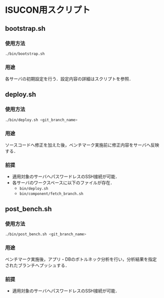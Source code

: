 # ISUCON用スクリプト

## bootstrap.sh

### 使用方法

```bash
./bin/bootstrap.sh
```

### 用途

各サーバの初期設定を行う．設定内容の詳細はスクリプトを参照．

## deploy.sh

### 使用方法

```bash
./bin/deploy.sh <git_branch_name>
```

### 用途

ソースコードへ修正を加えた後，ベンチマーク実施前に修正内容をサーバへ反映する．

### 前提

- 適用対象のサーバへパスワードレスのSSH接続が可能．
- 各サーバのワークスペースに以下のファイルが存在．
    - `bin/deploy.sh`
    - `bin/component/fetch_branch.sh`

## post_bench.sh

### 使用方法

```bash
./bin/post_bench.sh <git_branch_name>
```

### 用途

ベンチマーク実施後，アプリ・DBのボトルネック分析を行い，分析結果を指定されたブランチへプッシュする．

### 前提

- 適用対象のサーバへパスワードレスのSSH接続が可能．
